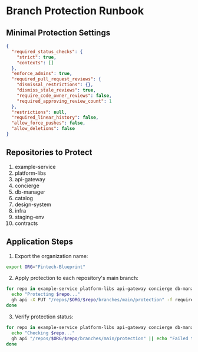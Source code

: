 # Branch Protection Runbook

## Minimal Protection Settings

```json
{
  "required_status_checks": {
    "strict": true,
    "contexts": []
  },
  "enforce_admins": true,
  "required_pull_request_reviews": {
    "dismissal_restrictions": {},
    "dismiss_stale_reviews": true,
    "require_code_owner_reviews": false,
    "required_approving_review_count": 1
  },
  "restrictions": null,
  "required_linear_history": false,
  "allow_force_pushes": false,
  "allow_deletions": false
}
```

## Repositories to Protect
1. example-service
2. platform-libs
3. api-gateway
4. concierge
5. db-manager
6. catalog
7. design-system
8. infra
9. staging-env
10. contracts

## Application Steps
1. Export the organization name:
```bash
export ORG="Fintech-Blueprint"
```

2. Apply protection to each repository's main branch:
```bash
for repo in example-service platform-libs api-gateway concierge db-manager catalog design-system infra staging-env contracts; do
  echo "Protecting $repo..."
  gh api -X PUT "/repos/$ORG/$repo/branches/main/protection" -f required_status_checks='{"strict":true,"contexts":[]}' -f enforce_admins=true -f required_pull_request_reviews='{"dismissal_restrictions":{},"dismiss_stale_reviews":true,"require_code_owner_reviews":false,"required_approving_review_count":1}' -f restrictions=null -f allow_force_pushes=false -f allow_deletions=false || echo "Failed to protect $repo"
done
```

3. Verify protection status:
```bash
for repo in example-service platform-libs api-gateway concierge db-manager catalog design-system infra staging-env contracts; do
  echo "Checking $repo..."
  gh api "/repos/$ORG/$repo/branches/main/protection" || echo "Failed to get protection status for $repo"
done
```